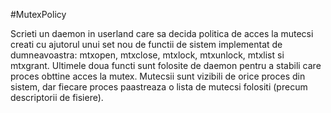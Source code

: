 #MutexPolicy

Scrieti un daemon in userland care sa decida politica de
acces la mutecsi creati cu ajutorul unui set nou de functii de sistem implementat de dumneavoastra:
mtxopen, mtxclose, mtxlock, mtxunlock, mtxlist si mtxgrant.
Ultimele doua functi sunt folosite de daemon pentru a stabili care proces obttine acces la mutex.
Mutecsii sunt vizibili de orice proces din sistem, dar fiecare proces paastreaza o lista de
mutecsi folositi (precum descriptorii de fisiere).
